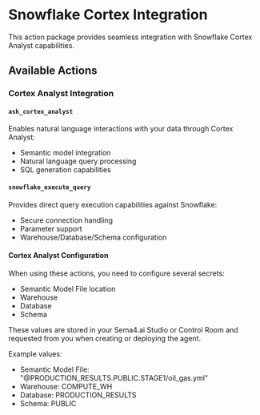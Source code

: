 # Snowflake Cortex Integration

This action package provides seamless integration with Snowflake Cortex Analyst capabilities.

## Available Actions

### Cortex Analyst Integration

#### `ask_cortex_analyst`
Enables natural language interactions with your data through Cortex Analyst:
- Semantic model integration
- Natural language query processing
- SQL generation capabilities

#### `snowflake_execute_query`
Provides direct query execution capabilities against Snowflake:
- Secure connection handling
- Parameter support
- Warehouse/Database/Schema configuration

#### Cortex Analyst Configuration

When using these actions, you need to configure several secrets:
- Semantic Model File location
- Warehouse
- Database
- Schema

These values are stored in your Sema4.ai Studio or Control Room and requested from you when creating or deploying the agent.

Example values:

- Semantic Model File: "@PRODUCTION_RESULTS.PUBLIC.STAGE1/oil_gas.yml"
- Warehouse: COMPUTE_WH
- Database: PRODUCTION_RESULTS
- Schema: PUBLIC
